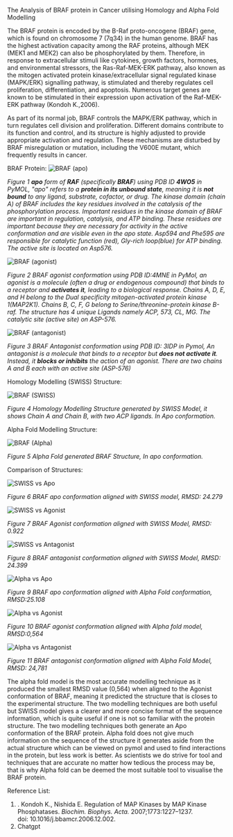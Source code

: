 ﻿The Analysis of BRAF protein in Cancer utilising Homology and Alpha Fold Modelling

The BRAF protein is encoded by the B-Raf proto-oncogene (BRAF) gene, which is found on chromosome 7 (7q34) in the human genome. BRAF has the highest activation capacity among the RAF proteins, although MEK (MEK1 and MEK2) can also be phosphorylated by them. Therefore, in response to extracellular stimuli like cytokines, growth factors, hormones, and environmental stressors, the Ras-Raf-MEK-ERK pathway, also known as the mitogen activated protein kinase/extracellular signal regulated kinase (MAPK/ERK) signalling pathway, is stimulated and thereby regulates cell proliferation, differentiation, and apoptosis. Numerous target genes are known to be stimulated in their expression upon activation of the Raf-MEK-ERK pathway (Kondoh K.,2006). 

As part of its normal job, BRAF controls the MAPK/ERK pathway, which in turn regulates cell division and proliferation. Different domains contribute to its function and control, and its structure is highly adjusted to provide appropriate activation and regulation. These mechanisms are disturbed by BRAF misregulation or mutation, including the V600E mutant, which frequently results in cancer. 

BRAF Protein:
![BRAF (apo)](https://github.com/user-attachments/assets/78fcecb0-2300-46cc-964e-403d5fc45ade)

*Figure 1 **apo** form of **RAF** (specifically **BRAF**) using PDB ID **4WO5** in PyMOL,* *"apo" refers to a **protein in its unbound state**, meaning it is **not bound** to any ligand, substrate, cofactor, or drug.* *The kinase domain (chain A) of BRAF includes the key residues involved in the catalysis of the phosphorylation process. Important residues in the kinase domain of BRAF are important in regulation, catalysis, and ATP binding. These residues are important because they are necessary for activity in the active conformation and are visible even in the apo state. Asp594 and Phe595 are responsible for catalytic function (red), Gly-rich loop(blue) for ATP binding. The active site is located on Asp576.*

![BRAF (agonist)](https://github.com/user-attachments/assets/4391d883-8ca8-4a04-9d00-0ff866393481)

*Figure 2 BRAF agonist conformation using PDB ID:4MNE in PyMol,* *an agonist is a molecule (often a drug or endogenous compound) that binds to a receptor and **activates it**, leading to a biological response. Chains A, D, E, and H belong to the Dual specificity mitogen-activated protein kinase 1(MAP2K1). Chains B, C, F, G belong to Serine/threonine-protein kinase B-raf. The structure has 4 unique Ligands namely ACP, 573, CL, MG. The catalytic site (active site) on ASP-576.*

![BRAF (antagonist)](https://github.com/user-attachments/assets/34d88179-5a2d-40e6-98da-409c856884ef)

*Figure 3 BRAF Antagonist conformation using PDB ID: 3IDP in Pymol,* *An antagonist is a molecule that binds to a receptor but **does not activate it**. Instead, it **blocks or inhibits** the action of an agonist. There are two chains A and B each with an active site (ASP-576)*







Homology Modelling (SWISS) Structure:

![BRAF (SWISS)](https://github.com/user-attachments/assets/9db49d70-9e0f-4cb0-a40e-04494cce488c)

*Figure 4 Homology Modelling Structure generated by SWISS Model, it shows Chain A and Chain B, with two ACP ligands. In Apo conformation.* 

Alpha Fold Modelling Structure:

![BRAF (Alpha)](https://github.com/user-attachments/assets/484905ba-3cc4-4867-b9cf-130ad33b4678)

*Figure 5 Alpha Fold generated BRAF Structure, In apo conformation.* 




Comparison of Structures:

![SWISS vs Apo](https://github.com/user-attachments/assets/7b7cec9c-b256-4114-949b-df6466026fca)

*Figure 6 BRAF apo conformation aligned with SWISS model, RMSD: 24.279*

![SWISS vs Agonist](https://github.com/user-attachments/assets/c4c5dfd0-43d4-4b82-a09e-1f5026265c89)

*Figure 7 BRAF Agonist conformation aligned with SWISS Model, RMSD: 0.922* 

![SWISS vs Antagonist](https://github.com/user-attachments/assets/0820230f-8c7e-408f-818d-938eeb2d224f)

*Figure 8 BRAF antagonist conformation aligned with SWISS Model, RMSD: 24.399*

![Alpha vs Apo](https://github.com/user-attachments/assets/70a9ebaa-7532-44bf-9444-0adf38375570)

*Figure 9 BRAF apo conformation aligned with Alpha Fold conformation, RMSD:25.108*

![Alpha vs Agonist](https://github.com/user-attachments/assets/7f785bfa-f8ab-4b5f-9e63-73873e7c6d38)

*Figure 10 BRAF agonist conformation aligned with Alpha fold model, RMSD:0,564*

![Alpha vs Antagonist](https://github.com/user-attachments/assets/5075df33-91e3-4d8a-be8b-de7d2cc0345d)

*Figure 11 BRAF antagonist conformation aligned with Alpha Fold Model, RMSD: 24,781*

The alpha fold model is the most accurate modelling technique as it produced the smallest RMSD value (0,564) when aligned to the Agonist conformation of BRAF, meaning it predicted the structure that is closes to the experimental structure. The two modelling techniques are both useful but SWISS model gives a clearer and more concise format of the sequence information, which is quite useful if one is not so familiar with the protein structure. The two modelling techniques both generate an Apo conformation of the BRAF protein. Alpha fold does not give much information on the sequence of the structure it generates aside from the actual structure which can be viewed on pymol and used to find interactions in the protein, but less work is better. As scientists we do strive for tool and techniques that are accurate no matter how tedious the process may be, that is why Alpha fold can be deemed the most suitable tool to visualise the BRAF protein.



Reference List:

1. . Kondoh K., Nishida E. Regulation of MAP Kinases by MAP Kinase Phosphatases. *Biochim. Biophys. Acta.* 2007;1773:1227–1237. doi: 10.1016/j.bbamcr.2006.12.002.
1. Chatgpt
